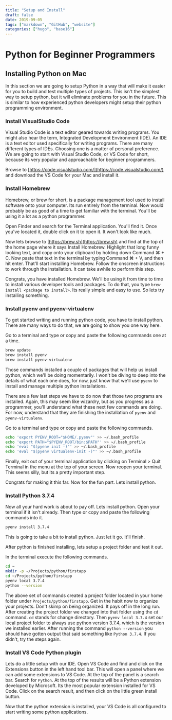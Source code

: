 ```yaml
---
title: "Setup and Install"
draft: false
date: 2019-09-05
tags: ["markdown", "GitHub", "website"]
categories: ["hugo", "base16"]
---
```

# Python for Beginner Programmers

## Installing Python on Mac
In this section we are going to setup Python in a way that will make it easier for you to build and test multiple types of projects.  This isn't the simplest way to setup python, but it will eliminate problems for you in the future.  This is similar to how experienced python developers might setup their python programming environment.

### Install VisualStudio Code
Visual Studio Code is a text editor geared towards writing programs.  You might also hear the term, Integrated Development Environment (IDE).  An IDE is a text editor used specifically for writing programs.  There are many different types of IDEs.  Choosing one is a matter of personal preference.  We are going to start with Visual Studio Code, or VS Code for short, because its very popular and approachable for beginner programmers.

Browse to [https://code.visualstudio.com/](https://code.visualstudio.com/) and download the VS Code for your Mac and install it.

### Install Homebrew
Homebrew, or brew for short, is a package management tool used to install software onto your computer.  Its run entirely from the terminal.  Now would probably be as good of a time to get familiar with the terminal.  You'll be using it a lot as a python programmer.

Open Finder and search for the Terminal application.  You'll find it.  Once you've located it, double click on it to open it.  It won't look like much.

Now lets browse to [https://brew.sh](https://brew.sh) and find at the top of the home page where it says Install Homebrew.  Highlight that long funny looking text, and copy onto your clipboard by holding down Command ⌘ + C.  Now paste that text in the terminal by typing Command ⌘ + V, and then hit enter.  That'll start installing Homebrew.  Follow the onscreen instructions to work through the installation.  It can take awhile to perform this step.

Congrats, you have installed Homebrew.  We'll be using it from time to time to install various developer tools and packages.  To do that, you type `brew install <package to install>`.  Its really simple and easy to use.  So lets try installing something.

### Install pyenv and pyenv-virtualenv
To get started writing and running python code, you have to install python.  There are many ways to do that, we are going to show you one way here.

Go to a terminal and type or copy and paste the following commands one at a time.

```bash
brew update
brew install pyenv
brew install pyenv-virtualenv
```

Those commands installed a couple of packages that will help us install python, which we'll be doing momentarily.  I won't be diving to deep into the details of what each one does, for now, just know that we'll use `pyenv` to install and manage multiple python installations.

There are a few last steps we have to do now that those two programs are installed.  Again, this may seem like wizardry, but as you progress as a programmer, you'll understand what these next few commands are doing.  For now, understand that they are finishing the installation of `pyenv` and  `pyenv-virtualenv`.

Go to a terminal and type or copy and paste the following commands.

```bash
echo 'export PYENV_ROOT="$HOME/.pyenv"' >> ~/.bash_profile
echo 'export PATH="$PYENV_ROOT/bin:$PATH"' >> ~/.bash_profile
echo 'eval "$(pyenv init -)"' >> ~/.bash_profile
echo 'eval "$(pyenv virtualenv-init -)"' >> ~/.bash_profile
```

Finally, exit out of your terminal application by clicking on Terminal > Quit Terminal in the menu at the top of your screen.  Now reopen your terminal.  This seems silly, but its a pretty important step.

Congrats for making it this far.  Now for the fun part.  Lets install python.


### Install Python 3.7.4
Now all your hard work is about to pay off.  Lets install python.  Open your terminal if it isn't already.  Then type or copy and paste the following commands into it.

```bash
pyenv install 3.7.4
```

This is going to take a bit to install python.  Just let it go.  It'll finish.

After python is finished installing, lets setup a project folder and test it out.

In the terminal execute the following commands.

```bash
cd ~
mkdir -p ~/Projects/python/firstapp
cd ~/Projects/python/firstapp
pyenv local 3.7.4
python --version
```

The above set of commands created a project folder located in your home folder under `Projects/python/firstapp`.  Get in the habit now to organize your projects.  Don't skimp on being organized.  It pays off in the long run.  After creating the project folder we changed into that folder using the `cd` command.  `cd` stands for change directory.  Then `pyenv local 3.7.4` set our local project folder to always use python version 3.7.4, which is the version we installed earlier.  After running the command `python --version` you should have gotten output that said something like `Python 3.7.4`.  If you didn't, try the steps again.

### Install VS Code Python plugin

Lets do a little setup with our IDE.  Open VS Code and find and click on the Extensions button in the left hand tool bar.  This will open a panel where we can add some extensions to VS Code.  At the top of the panel is a search bar.  Search for `Python`.  At the top of the results will be a Python extension developed by Microsoft.  Its the most popular extension installed for VS Code.  Click on the search result, and then click on the little green install button.

Now that the python extension is installed, your VS Code is all configured to start writing some python applications.
